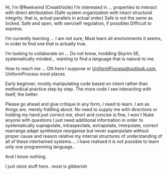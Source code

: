 Hi, I’m @Reekwind (Creakthistle)
I’m interested in ... properties to interact with direct attributation (Safe system organization with intact structural integrity. that is, actual parallels in actual order) Safe is not the same as locked. Safe and open, with own/self regulation, if possible) Difficult to express.

I’m currently learning ... I am not sure, Must learn all environments it seems, in order to find one that is actually true.

I’m looking to collaborate on ... Do not know, modding Skyrim SE, systematically minded... wanting to find a language that is natural to me.

How to reach me ... ON here I suppose or UniformProcess@outlook.com, UniformProcess most places

Early beginner, mostly manipulating code based on intent rather than methodical practice step by step. The more code I see interacting with itself, the better.


Please go ahead and give critique in any form, I need to learn. I am as things are, merely fiddling about. No need to supply me with directions or holding my hand just correct me, short and concise is fine, I won´t Nuke anyone with questions I just need additional information in order to systematically suprapolate, intraspectate, extrapolate, interpolate, correct rearrange adapt synthesize reorganise but never superpolate without proper cause and reason relative my internal structures of understanding of all of these intertwined systems.... I have realised it is not possible to learn only one programming language..


And I know nothing.

I just store stuff here.. most is gibberish
